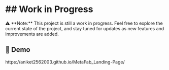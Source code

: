 <h1>## Work in Progress</h1>

<p>⚠️ **Note:** This project is still a work in progress. Feel free to explore the current state of the project, and stay tuned for updates as new features and improvements are added.</p>

<h2>🚀 Demo</h2>
<p>https://aniket2562003.github.io/MetaFab_Landing-Page/</p>
